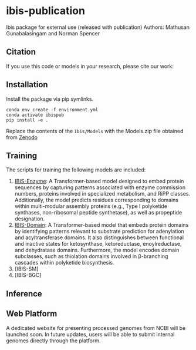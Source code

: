 # ibis-publication
Ibis package for external use (released with publication)
Authors: Mathusan Gunabalasingam and Norman Spencer

## Citation
If you use this code or models in your research, please cite our work:

## Installation
Install the package via pip symlinks.
```
conda env create -f environment.yml
conda activate ibispub
pip install -e .
```
Replace the contents of the `Ibis/Models` with the Models.zip file obtained from [Zenodo](https://zenodo.org/records/14246984)

## Training
The scripts for training the following models are included:
1. [IBIS-Enzyme](https://github.com/magarveylab/ibis-transformer-training/tree/main/training/ibis_enzyme): A Transformer-based model designed to embed protein sequences by capturing patterns associated with enzyme commission numbers, proteins involved in specialized metabolism, and RiPP classes. Additionally, the model predicts residues corresponding to domains within multi-modular assembly proteins (e.g., Type I polyketide synthases, non-ribosomal peptide synthetase), as well as propeptide designation.
2. [IBIS-Domain](https://github.com/magarveylab/ibis-transformer-training/tree/main/training/ibis_domain): A Transformer-based model that embeds protein domains by identifying patterns relevant to substrate prediction for adenylation and acyltransferase domains. It also distinguishes between functional and inactive states for ketosynthase, ketoreductase, enoylreductase, and dehydratase domains. Furthermore, the model encodes domain subclasses, such as thiolation domains involved in β-branching cascades within polyketide biosynthesis.
3. [IBIS-SM]
4. [IBIS-BGC]

## Inference

## Web Platform
A dedicated website for presenting processed genomes from NCBI will be launched soon. In future updates, users will be able to submit internal genomes directly through the platform.